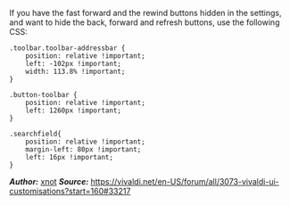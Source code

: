 If you have the fast forward and the rewind buttons hidden in the settings, and want to hide the back, forward and refresh buttons, use the following CSS:

    .toolbar.toolbar-addressbar {
    	position: relative !important;
    	left: -102px !important;
    	width: 113.8% !important;
    }
    
    .button-toolbar {
    	position: relative !important;
    	left: 1260px !important;
    }
    
    .searchfield{
    	position: relative !important;
    	margin-left: 80px !important;
    	left: 16px !important;
    }

***Author:*** [xnot](https://vivaldi.net/en-US/easysocial-dashboard/profile/30463)
***Source:*** https://vivaldi.net/en-US/forum/all/3073-vivaldi-ui-customisations?start=160#33217
